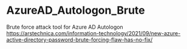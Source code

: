 # AzureAD_Autologon_Brute
Brute force attack tool for Azure AD Autologon https://arstechnica.com/information-technology/2021/09/new-azure-active-directory-password-brute-forcing-flaw-has-no-fix/
